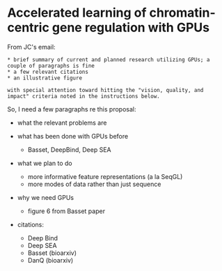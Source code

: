 # Accelerated learning of chromatin-centric gene regulation with GPUs

From JC's email:
```
* brief summary of current and planned research utilizing GPUs; a couple of paragraphs is fine
* a few relevant citations
* an illustrative figure

with special attention toward hitting the "vision, quality, and impact" criteria noted in the instructions below.
```

So, I need a few paragraphs re this proposal:


- what the relevant problems are

- what has been done with GPUs before

	- Basset, DeepBind, Deep SEA

- what we plan to do
	- more informative feature representations (a la SeqGL)
	- more modes of data rather than just sequence

- why we need GPUs
	- figure 6 from Basset paper

- citations: 
	- Deep Bind
	- Deep SEA
	- Basset (bioarxiv)
	- DanQ (bioarxiv)

